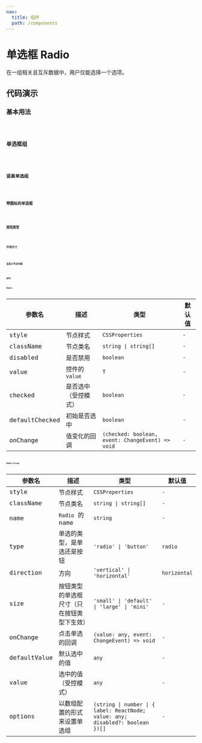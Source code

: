 ```yaml
---
nav:
  title: 组件
  path: /components
---
```


# 单选框 Radio

在一组相关且互斥数据中，用户仅能选择一个选项。

## 代码演示

### 基本用法

<code src="./__demo__/basic.demo.tsx" />

### 单选框组

<code src="./__demo__/radio_group.demo.tsx" />

### 竖直单选组

<code src="./__demo__/direction.demo.tsx" />

### 带图标的单选框

<code src="./__demo__/icon.demo.tsx" />

### 按钮类型

<code src="./__demo__/radio_button.demo.tsx" />

### 不同尺寸

<code src="./__demo__/size.demo.tsx" />

### 自定义节点内容

<code src="./__demo__/custom_render.demo.tsx" />

## API

### Radio

|参数名|描述|类型|默认值|
|---|---|---|---|
|style|节点样式|`CSSProperties`|`-`|
|className|节点类名|`string \| string[]`|`-`|
|disabled|是否禁用|`boolean`|`-`|
|value|控件的 `value`|`T`|`-`|
|checked|是否选中（受控模式）|`boolean`|`-`|
|defaultChecked|初始是否选中|`boolean`|`-`|
|onChange|值变化的回调|`(checked: boolean, event: ChangeEvent) => void`|`-`|

### Radio.Group

|参数名|描述|类型|默认值|
|---|---|---|---|
|style|节点样式|`CSSProperties`|`-`|
|className|节点类名|`string \| string[]`|`-`|
|name|`Radio` 的 name|`string`|`-`|
|type|单选的类型，是单选还是按钮|`'radio' \| 'button'`|`radio`|
|direction|方向|`'vertical' \| 'horizontal'`|`horizontal`|
|size|按钮类型的单选框尺寸（只在按钮类型下生效）|`'small' \| 'default' \| 'large' \| 'mini'`|`-`|
|onChange|点击单选的回调|`(value: any, event: ChangeEvent) => void`|`-`|
|defaultValue|默认选中的值|`any`|`-`|
|value|选中的值（受控模式）|`any`|`-`|
|options|以数组配置的形式来设置单选组|`(string \| number \| { label: ReactNode; value: any; disabled?: boolean })[]`|`-`|

